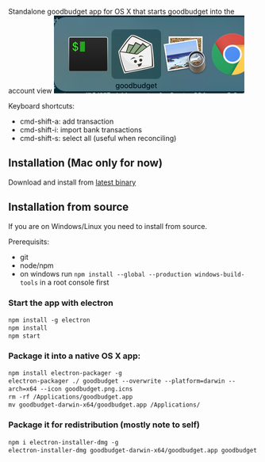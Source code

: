 Standalone goodbudget app for OS X that starts goodbudget into the account view ![Goodbudget in App Switcher](goodbudget.png)

Keyboard shortcuts:

- cmd-shift-a: add transaction
- cmd-shift-i: import bank transactions
- cmd-shift-s: select all (useful when reconciling)

## Installation (Mac only for now)

Download and install from [latest binary](https://github.com/philippkeller/goodbudget-electron/releases/latest)

## Installation from source

If you are on Windows/Linux you need to install from source. 

Prerequisits:

- git
- node/npm
- on windows run `npm install --global --production windows-build-tools` in a root console first

### Start the app with electron

```
npm install -g electron
npm install
npm start
```

### Package it into a native OS X app:

```
npm install electron-packager -g
electron-packager ./ goodbudget --overwrite --platform=darwin --arch=x64 --icon goodbudget.png.icns
rm -rf /Applications/goodbudget.app
mv goodbudget-darwin-x64/goodbudget.app /Applications/
```

### Package it for redistribution (mostly note to self)

```
npm i electron-installer-dmg -g
electron-installer-dmg goodbudget-darwin-x64/goodbudget.app goodbudget
```
